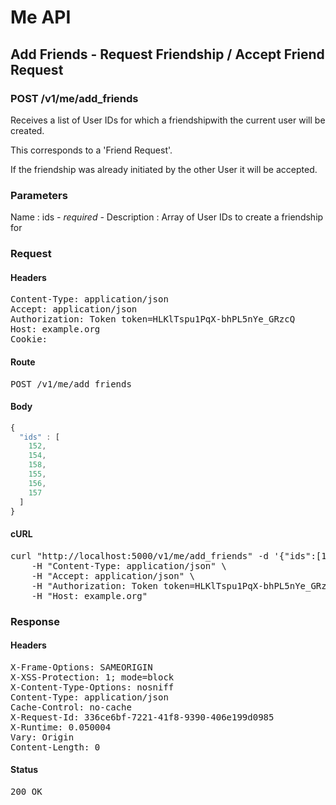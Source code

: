 # Me API

## Add Friends - Request Friendship / Accept Friend Request

### POST /v1/me/add_friends

Receives a list of User IDs for which a friendshipwith the current user will be created.

This corresponds to a &#39;Friend Request&#39;.

If the friendship was already initiated by the other User it will be accepted.



### Parameters

Name : ids *- required -*
Description : Array of User IDs to create a friendship for

### Request

#### Headers

<pre>Content-Type: application/json
Accept: application/json
Authorization: Token token=HLKlTspu1PqX-bhPL5nYe_GRzcQ
Host: example.org
Cookie: </pre>

#### Route

<pre>POST /v1/me/add_friends</pre>

#### Body
```javascript
{
  "ids" : [
    152,
    154,
    158,
    155,
    156,
    157
  ]
}
```


#### cURL

<pre class="request">curl &quot;http://localhost:5000/v1/me/add_friends&quot; -d &#39;{&quot;ids&quot;:[152,154,158,155,156,157]}&#39; -X POST \
	-H &quot;Content-Type: application/json&quot; \
	-H &quot;Accept: application/json&quot; \
	-H &quot;Authorization: Token token=HLKlTspu1PqX-bhPL5nYe_GRzcQ&quot; \
	-H &quot;Host: example.org&quot;</pre>

### Response

#### Headers

<pre>X-Frame-Options: SAMEORIGIN
X-XSS-Protection: 1; mode=block
X-Content-Type-Options: nosniff
Content-Type: application/json
Cache-Control: no-cache
X-Request-Id: 336ce6bf-7221-41f8-9390-406e199d0985
X-Runtime: 0.050004
Vary: Origin
Content-Length: 0</pre>

#### Status

<pre>200 OK</pre>

